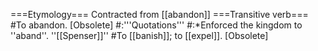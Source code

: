 ===Etymology===
Contracted from [[abandon]]
===Transitive verb===
#To abandon. [Obsolete]
#:'''Quotations'''
#:*Enforced the kingdom to ''aband''. ''[[Spenser]]''
#To [[banish]]; to [[expel]]. [Obsolete]